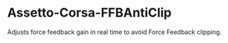 # Assetto-Corsa-FFBAntiClip
Adjusts force feedback gain in real time to avoid Force Feedback clipping.
